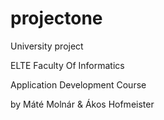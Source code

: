 # projectone
University project

ELTE Faculty Of Informatics

Application Development Course

by Máté Molnár & Ákos Hofmeister


